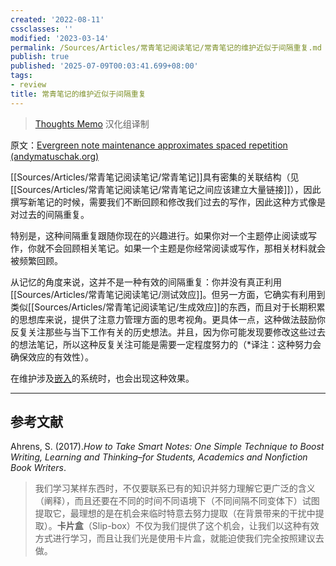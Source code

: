 ```yaml
---
created: '2022-08-11'
cssclasses: ''
modified: '2023-03-14'
permalink: /Sources/Articles/常青笔记阅读笔记/常青笔记的维护近似于间隔重复.md
publish: true
published: '2025-07-09T00:03:41.699+08:00'
tags:
- review
title: 常青笔记的维护近似于间隔重复
---
```

> [Thoughts Memo](https://paratranz.cn/projects/3131) 汉化组译制

原文：[Evergreen note maintenance approximates spaced repetition (andymatuschak.org)](https://notes.andymatuschak.org/z6yfTwYekzvBkVjeH7WBUrSAJhyGTMYDAyYW7)

[[Sources/Articles/常青笔记阅读笔记/常青笔记]]具有密集的关联结构（见[[Sources/Articles/常青笔记阅读笔记/常青笔记之间应该建立大量链接]]），因此撰写新笔记的时候，需要我们不断回顾和修改我们过去的写作，因此这种方式像是对过去的间隔重复。

特别是，这种间隔重复跟随你现在的兴趣进行。如果你对一个主题停止阅读或写作，你就不会回顾相关笔记。如果一个主题是你经常阅读或写作，那相关材料就会被频繁回顾。

从记忆的角度来说，这并不是一种有效的间隔重复：你并没有真正利用[[Sources/Articles/常青笔记阅读笔记/测试效应]]。但另一方面，它确实有利用到类似[[Sources/Articles/常青笔记阅读笔记/生成效应]]的东西，而且对于长期积累的思想库来说，提供了注意力管理方面的思考视角。更具体一点，这种做法鼓励你反复关注那些与当下工作有关的历史想法。并且，因为你可能发现要修改这些过去的想法笔记，所以这种反复关注可能是需要一定程度努力的（\*译注：这种努力会确保效应的有效性）。

在维护涉及[嵌入](https://notes.andymatuschak.org/z2GUhQPz6czF4cUDBFQFJjmT4zfK4Kom2Sg1)的系统时，也会出现这种效果。

___

## 参考文献

Ahrens, S. (2017).*How to Take Smart Notes: One Simple Technique to Boost Writing, Learning and Thinking–for Students, Academics and Nonfiction Book Writers*.

> 我们学习某样东西时，不仅要联系已有的知识并努力理解它更广泛的含义（阐释），而且还要在不同的时间不同语境下（不同间隔不同变体下）试图提取它，最理想的是在机会来临时特意去努力提取（在背景带来的干扰中提取）。**卡片盒**（Slip-box）不仅为我们提供了这个机会，让我们以这种有效方式进行学习，而且让我们光是使用卡片盒，就能迫使我们完全按照建议去做。
